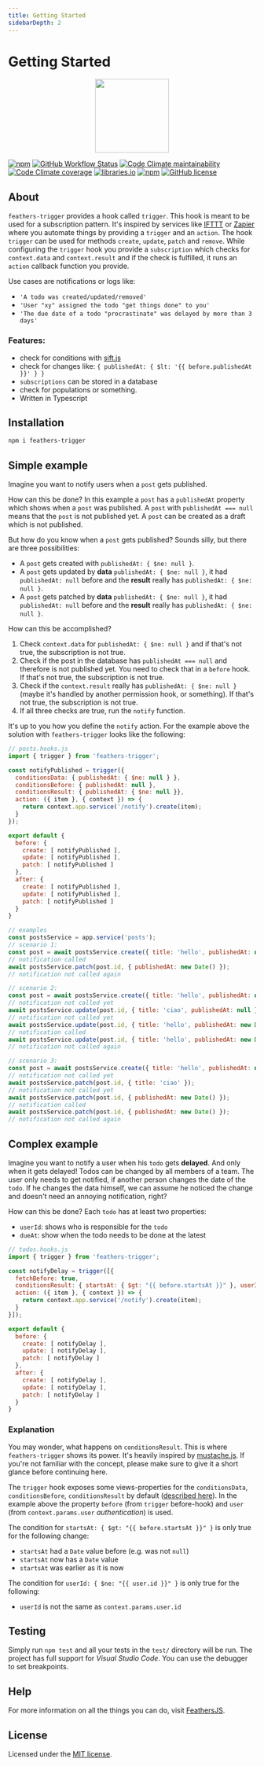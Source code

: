 ```yaml
---
title: Getting Started
sidebarDepth: 2
---
```


# Getting Started

<p align="center">
  <img src="/img/logo.svg" width="150">
</p>

[![npm](https://img.shields.io/npm/v/feathers-trigger)](https://www.npmjs.com/package/feathers-trigger)
[![GitHub Workflow Status](https://github.com/fratzinger/feathers-trigger/actions/workflows/node.js.yml/badge.svg)](https://github.com/fratzinger/feathers-trigger/actions)
[![Code Climate maintainability](https://img.shields.io/codeclimate/maintainability/fratzinger/feathers-trigger)](https://codeclimate.com/github/fratzinger/feathers-trigger)
[![Code Climate coverage](https://img.shields.io/codeclimate/coverage/fratzinger/feathers-trigger)](https://codeclimate.com/github/fratzinger/feathers-trigger)
[![libraries.io](https://img.shields.io/librariesio/release/npm/feathers-trigger)](https://libraries.io/npm/feathers-trigger)
[![npm](https://img.shields.io/npm/dm/feathers-trigger)](https://www.npmjs.com/package/feathers-trigger)
[![GitHub license](https://img.shields.io/github/license/fratzinger/feathers-trigger)](https://github.com/fratzinger/feathers-trigger/blob/master/LICENSE)


## About

`feathers-trigger` provides a hook called `trigger`. This hook is meant to be used for a subscription pattern. It's inspired by services like [IFTTT](https://ifttt.com/) or [Zapier](https://zapier.com/) where you automate things by providing a `trigger` and an `action`. The hook `trigger` can be used for methods `create`, `update`, `patch` and `remove`. While configuring the `trigger` hook you provide a `subscription` which checks for `context.data` and `context.result` and if the check is fulfilled, it runs an `action` callback function you provide.

Use cases are notifications or logs like:
- `'A todo was created/updated/removed'`
- `'User "xy" assigned the todo "get things done" to you'`
- `'The due date of a todo "procrastinate" was delayed by more than 3 days'`

### Features:
- check for conditions with [sift.js](https://github.com/crcn/sift.js/)
- <span v-pre>check for changes like: `{ publishedAt: { $lt: '{{ before.publishedAt }}' } }`</span>
- `subscriptions` can be stored in a database
- check for populations or something.
- Written in Typescript

## Installation

```bash
npm i feathers-trigger
```

## Simple example

Imagine you want to notify users when a `post` gets published.

How can this be done? In this example a `post` has a `publishedAt` property which shows when a `post` was published. A `post` with `publishedAt === null` means that the `post` is not published yet. A `post` can be created as a draft which is not published.

But how do you know when a `post` gets published? Sounds silly, but there are three possibilities:
- A `post` gets created with `publishedAt: { $ne: null }`.
- A `post` gets updated by **data** `publishedAt: { $ne: null }`, it had `publishedAt: null` before and the **result** really has `publishedAt: { $ne: null }`.
- A `post` gets patched by **data** `publishedAt: { $ne: null }`, it had `publishedAt: null` before and the **result** really has `publishedAt: { $ne: null }`.

How can this be accomplished?
1. Check `context.data` for `publishedAt: { $ne: null }` and if that's not true, the subscription is not true.
2. Check if the post in the database has `publishedAt === null` and therefore is not published yet. You need to check that in a `before` hook. If that's not true, the subscription is not true.
3. Check if the `context.result` really has `publishedAt: { $ne: null }` (maybe it's handled by another permission hook, or something). If that's not true, the subscription is not true.
4. If all three checks are true, run the `notify` function.


It's up to you how you define the `notify` action. For the example above the solution with `feathers-trigger` looks like the following:

```js
// posts.hooks.js
import { trigger } from 'feathers-trigger';

const notifyPublished = trigger({
  conditionsData: { publishedAt: { $ne: null } },
  conditionsBefore: { publishedAt: null },
  conditionsResult: { publishedAt: { $ne: null }},
  action: ({ item }, { context }) => {
    return context.app.service('/notify').create(item);
  }
});

export default {
  before: {
    create: [ notifyPublished ],
    update: [ notifyPublished ],
    patch: [ notifyPublished ]
  },
  after: {
    create: [ notifyPublished ],
    update: [ notifyPublished ],
    patch: [ notifyPublished ]
  }
}
```

```js
// examples
const postsService = app.service('posts');
// scenario 1:
const post = await postsService.create({ title: 'hello', publishedAt: new Date() }) 
// notification called
await postsService.patch(post.id, { publishedAt: new Date() });
// notification not called again

// scenario 2:
const post = await postsService.create({ title: 'hello', publishedAt: null })
// notification not called yet
await postsService.update(post.id, { title: 'ciao', publishedAt: null }); 
// notification not called yet
await postsService.update(post.id, { title: 'hello', publishedAt: new Date() }); 
// notification called
await postsService.update(post.id, { title: 'hello', publishedAt: new Date() });
// notification not called again

// scenario 3:
const post = await postsService.create({ title: 'hello', publishedAt: null })
// notification not called yet
await postsService.patch(post.id, { title: 'ciao' }); 
// notification not called yet
await postsService.patch(post.id, { publishedAt: new Date() }); 
// notification called
await postsService.patch(post.id, { publishedAt: new Date() });
// notification not called again

```


## Complex example

Imagine you want to notify a user when his `todo` gets **delayed**. And only when it gets delayed! Todos can be changed by all members of a team. The user only needs to get notified, if another person changes the date of the `todo`. If he changes the data himself, we can assume he noticed the change and doesn't need an annoying notification, right?

How can this be done? Each `todo` has at least two properties:
- `userId`: shows who is responsible for the `todo`
- `dueAt`: show when the todo needs to be done at the latest

```js
// todos.hooks.js
import { trigger } from 'feathers-trigger';

const notifyDelay = trigger([{
  fetchBefore: true,
  conditionsResult: { startsAt: { $gt: "{{ before.startsAt }}" }, userId: { $ne: "{{ user.id }}" } },
  action: ({ item }, { context }) => {
    return context.app.service('/notify').create(item);
  }
}]);

export default {
  before: {
    create: [ notifyDelay ],
    update: [ notifyDelay ],
    patch: [ notifyDelay ]
  },
  after: {
    create: [ notifyDelay ],
    update: [ notifyDelay ],
    patch: [ notifyDelay ]
  }
}
```

### Explanation

You may wonder, what happens on `conditionsResult`. This is where `feathers-trigger` shows its power. It's heavily inspired by [mustache.js](https://github.com/janl/mustache.js/). If you're not familiar with the concept, please make sure to give it a short glance before continuing here.

The `trigger` hook exposes some views-properties for the `conditionsData`, `conditionsBefore`, `conditionsResult` by default ([described here](hooks.html#trigger)). In the example above the property `before` (from `trigger` before-hook) and `user` (from `context.params.user` *authentication*) is used.

<span v-pre>The condition for `startsAt: { $gt: "{{ before.startsAt }}" }` is only true for the following change:</span>
- `startsAt` had a `Date` value before (e.g. was not `null`)
- `startsAt` now has a `Date` value
- `startsAt` was earlier as it is now

<span v-pre>The condition for `userId: { $ne: "{{ user.id }}" }` is only true for the following:</span>
- `userId` is not the same as `context.params.user.id`

## Testing

Simply run `npm test` and all your tests in the `test/` directory will be run. The project has full support for *Visual Studio Code*. You can use the debugger to set breakpoints.

## Help

For more information on all the things you can do, visit [FeathersJS](http://docs.feathersjs.com).

## License

Licensed under the [MIT license](https://github.com/fratzinger/feathers-trigger/blob/main/LICENSE).